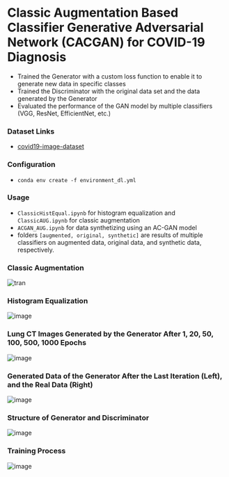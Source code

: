 # Classic Augmentation Based Classifier Generative Adversarial Network (CACGAN) for COVID-19 Diagnosis

- Trained the Generator with a custom loss function to enable it to generate new data in specific classes
- Trained the Discriminator with the original data set and the data generated by the Generator
- Evaluated the performance of the GAN model by multiple classifiers (VGG, ResNet, EfficientNet, etc.)

### Dataset Links

- [covid19-image-dataset](https://www.kaggle.com/datasets/pranavraikokte/covid19-image-dataset)

### Configuration

- `conda env create -f environment_dl.yml`

### Usage

- `ClassicHistEqual.ipynb` for histogram equalization and `ClassicAUG.ipynb` for classic augmentation
- `ACGAN_AUG.ipynb` for data synthetizing using an AC-GAN model
- folders `[augmented, original, synthetic]` are results of multiple classifiers on augmented data, original data, and synthetic data, respectively.

### Classic Augmentation

![tran](https://user-images.githubusercontent.com/67775090/170679359-47b4893b-e1df-4de4-aeaa-190fed69629f.png)

### Histogram Equalization

![image](https://user-images.githubusercontent.com/67775090/187150691-c1474cf2-2617-4166-9d42-41d3fe404193.png)

### Lung CT Images Generated by the Generator After 1, 20, 50, 100, 500, 1000 Epochs

![image](https://user-images.githubusercontent.com/67775090/187150340-d5c884e5-eefb-4c65-8644-7f490b2bb949.png)

### Generated Data of the Generator After the Last Iteration (Left), and the Real Data (Right)

![image](https://user-images.githubusercontent.com/67775090/187150465-f786af59-d861-49e9-95b5-76b5fa992592.png)

### Structure of Generator and Discriminator

![image](https://user-images.githubusercontent.com/67775090/187150911-912a6284-287d-4a21-a857-4ea37dd81738.png)

### Training Process

![image](https://user-images.githubusercontent.com/67775090/187151209-8b570753-fce0-4edb-8d4c-87f3fb729561.png)
